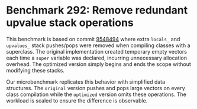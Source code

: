 # Benchmark 292: Remove redundant upvalue stack operations

This benchmark is based on commit [9548494](https://github.com/matthew-spraggs/loxx/commit/954849438d371c1fcdccf6d72e3d1ca35e0e29d8) where
extra `locals_` and `upvalues_` stack pushes/pops were removed when compiling
classes with a superclass. The original implementation created temporary
empty vectors each time a `super` variable was declared, incurring unnecessary
allocation overhead. The optimized version simply begins and ends the scope
without modifying these stacks.

Our microbenchmark replicates this behavior with simplified data structures.
The `original` version pushes and pops large vectors on every class
compilation while the `optimized` version omits these operations. The workload
is scaled to ensure the difference is observable.
